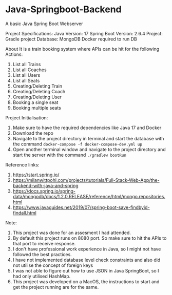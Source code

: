 # Java-Springboot-Backend
A basic Java Spring Boot Webserver

Project Specifications:
Java Version: 17
Spring Boot Version: 2.6.4
Project: Gradle project
Database: MongoDB
Docker required to run DB

About
It is a train booking system where APIs can be hit for the following Actions:
1. List all Trains
2. List all Coaches
3. List all Users
4. List all Seats
5. Creating/Deleting Train
6. Creating/Deleting Coach
7. Creating/Deleting User
8. Booking a single seat
9. Booking multiple seats

Project Initialisation:
1. Make sure to have the required dependencies like Java 17 and Docker
2. Download the repo
3. Navigate to the project directory in terminal and start the database with the command ```docker-compose -f docker-compose-dev.yml up```
4. Open another terminal window and navigate to the project directory and start the server with the command ```./gradlew bootRun```

Reference links:
1. https://start.spring.io/
2. https://milanwittpohl.com/projects/tutorials/Full-Stack-Web-App/the-backend-with-java-and-spring
3. https://docs.spring.io/spring-data/mongodb/docs/1.2.0.RELEASE/reference/html/mongo.repositories.html
4. https://www.javaguides.net/2019/07/spring-boot-save-findbyid-findall.html

Note:
1. This project was done for an assesment I had attended.
2. By default this project runs on 8080 port. So make sure to hit the APIs to that port to receive response.
3. I don't have professional work experience in Java, so I might not have followed the best practices.
4. I have not implemented database level check constraints and also did not utilise the concept of foreign keys
5. I was not able to figure out how to use JSON in Java SpringBoot, so I had only utilised HashMap.
6. This project was developed on a MacOS, the instructions to start and get the project running are for the same.
